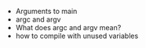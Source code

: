 - Arguments to main
- argc and argv
- What does argc and argv mean?
- how to compile with unused variables
